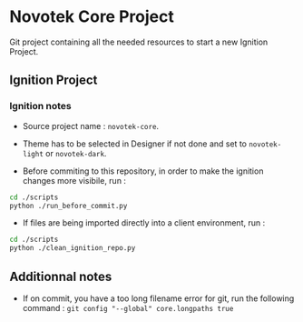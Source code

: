# Novotek Core Project

Git project containing all the needed resources to start a new Ignition Project.


## Ignition Project

### Ignition notes

- Source project name : ``` novotek-core ```.

- Theme has to be selected in Designer if not done and set to `novotek-light` or `novotek-dark`.

- Before commiting to this repository, in order to make the ignition changes more visibile, run :
```bash
cd ./scripts
python ./run_before_commit.py
```

- If files are being imported directly into a client environment, run :
```bash
cd ./scripts
python ./clean_ignition_repo.py
```

## Additionnal notes

- If on commit, you have a too long filename error for git, run the following command :
`git config "--global" core.longpaths true`